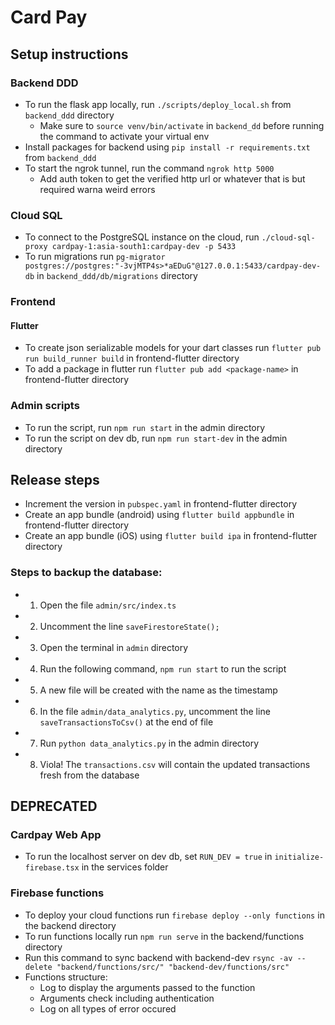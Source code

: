 # Card Pay

## Setup instructions

### Backend DDD

- To run the flask app locally, run `./scripts/deploy_local.sh` from `backend_ddd` directory
    - Make sure to `source venv/bin/activate` in `backend_dd` before running the command to activate your virtual env
- Install packages for backend using `pip install -r requirements.txt` from `backend_ddd`
- To start the ngrok tunnel, run the command `ngrok http 5000`
    - Add auth token to get the verified http url or whatever that is but required warna weird errors

### Cloud SQL
- To connect to the PostgreSQL instance on the cloud, run `./cloud-sql-proxy cardpay-1:asia-south1:cardpay-dev -p 5433`
- To run migrations run `pg-migrator postgres://postgres:"-3vjMTP4s>*aEDuG"@127.0.0.1:5433/cardpay-dev-db` in `backend_ddd/db/migrations` directory

### Frontend

#### Flutter

-   To create json serializable models for your dart classes run `flutter pub run build_runner build` in frontend-flutter directory
-   To add a package in flutter run `flutter pub add <package-name>` in frontend-flutter directory

### Admin scripts

-   To run the script, run `npm run start` in the admin directory
-   To run the script on dev db, run `npm run start-dev` in the admin directory

## Release steps

-   Increment the version in `pubspec.yaml` in frontend-flutter directory
-   Create an app bundle (android) using `flutter build appbundle` in frontend-flutter directory
-   Create an app bundle (iOS) using `flutter build ipa` in frontend-flutter directory





### Steps to backup the database:

-   1. Open the file `admin/src/index.ts`
-   2. Uncomment the line `saveFirestoreState();`
-   3. Open the terminal in `admin` directory
-   4. Run the following command, `npm run start` to run the script
-   5. A new file will be created with the name as the timestamp
-   6. In the file `admin/data_analytics.py`, uncomment the line `saveTransactionsToCsv()` at the end of file
-   7. Run `python data_analytics.py` in the admin directory
-   8. Viola! The `transactions.csv` will contain the updated transactions fresh from the database


## DEPRECATED

### Cardpay Web App

-   To run the localhost server on dev db, set `RUN_DEV = true` in `initialize-firebase.tsx`
    in the services folder

### Firebase functions

-   To deploy your cloud functions run `firebase deploy --only functions` in the backend directory
-   To run functions locally run `npm run serve` in the backend/functions directory
-   Run this command to sync backend with backend-dev `rsync -av --delete "backend/functions/src/" "backend-dev/functions/src"`
-   Functions structure:
    -   Log to display the arguments passed to the function
    -   Arguments check including authentication
    -   Log on all types of error occured
